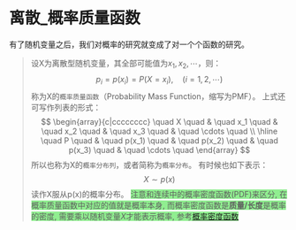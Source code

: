 # 离散_概率质量函数

有了随机变量之后，我们对概率的研究就变成了对一个个函数的研究。

>设X为离散型随机变量，其全部可能值为$x_1,x_2,\cdots$，则：
$$
p_i=p(x_i)=P(X=x_i),\quad (i=1,2,\cdots)
$$
称为X的`概率质量函数`（Probability Mass Function，缩写为PMF）。
上式还可写作列表的形式：
$$
\begin{array}{c|cccccccc}
    \quad X \quad & \quad x_1 \quad & \quad x_2 \quad & \quad x_3 \quad & \quad \cdots \quad
    \\
    \hline
    \quad P \quad & \quad p(x_1) \quad & \quad p(x_2) \quad & \quad p(x_3) \quad & \quad \cdots \quad
\end{array}
$$
所以也称为X的`概率分布列`，或者简称为`概率分布`。
有时候也如下表示：
$$
X\sim p(x)
$$
读作X服从p(x)的概率分布。
<font style="background: lightgreen">注意和连续中的概率密度函数(PDF)来区分, 在概率质量函数中对应的值就是概率本身, 而概率密度函数是**质量/长度**是概率的密度, 需要乘以随机变量$X$才能表示概率, 参考[概率密度函数](/probability_连续_概率密度函数/)</font>
